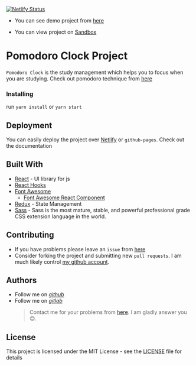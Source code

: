 [![Netlify Status](https://api.netlify.com/api/v1/badges/46a72239-07e4-4dcc-a4c6-0982fa7c01e8/deploy-status)](https://app.netlify.com/sites/afozbek-pomodoro-app/deploys)

- You can see demo project from [here](https://afozbek-pomodoro-app.netlify.com/)

- You can view project on [Sandbox](https://codesandbox.io/s/pomodoro-clock-777pm)

# Pomodoro Clock Project

`Pomodoro Clock` is the study management which helps you to focus when you are studying. Check out pomodoro technique from [here](https://en.wikipedia.org/wiki/Pomodoro_Technique)

### Installing

run `yarn install` or `yarn start`

## Deployment

You can easily deploy the project over [Netlify](https://www.netlify.com/) or `github-pages`. Check out the documentation

## Built With

- [React](https://tr.reactjs.org/) - UI library for js
- [React Hooks](https://reactjs.org/docs/hooks-intro.html)
- [Font Awesome](https://fontawesome.com)
  - [Font Awesome React Component](https://github.com/FortAwesome/react-fontawesome#learn-about-our-new-svg-implementation)
- [Redux](https://redux.js.org/) - State Management
- [Sass](https://sass-lang.com/) - Sass is the most mature, stable, and powerful professional grade CSS extension language in the world.

## Contributing

- If you have problems please leave an `issue` from [here](https://github.com/afozbek/Burger-Hunger/issues)
- Consider forking the project and submitting new `pull requests`. I am much likely control [my github account](https://github.com/afozbek).

## Authors

- Follow me on [_github_](https://github.com/afozbek)
- Follow me on [_gitlab_](https://gitlab.com/afozbek)
  > Contact me for your problems from [here](mailto:furkanozbek1995@gmail.com). I am gladly answer you 😊.

## License

This project is licensed under the MIT License - see the [LICENSE](LICENSE) file for details
